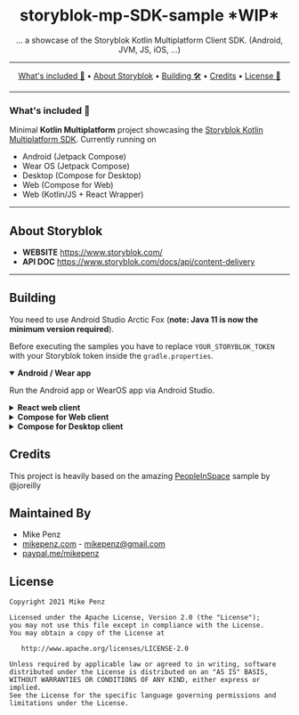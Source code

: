 <h1 align="center">
  storyblok-mp-SDK-sample *WIP*
</h1>

<p align="center">
    ... a showcase of the Storyblok Kotlin Multiplatform Client SDK. (Android, JVM, JS, iOS, ...)
</p>

-------

<p align="center">
    <a href="#whats-included-">What's included 🚀</a> &bull;
    <a href="#about-storyblok">About Storyblok</a> &bull;
    <a href="#building">Building 🛠️</a> &bull;
    <a href="#credits">Credits</a> &bull;
    <a href="#license">License 📓</a>
</p>

-------

### What's included 🚀

Minimal **Kotlin Multiplatform** project showcasing the [Storyblok Kotlin Multiplatform SDK](https://github.com/mikepenz/storyblok-mp-SDK). Currently running on
* Android (Jetpack Compose)
* Wear OS (Jetpack Compose)
* Desktop (Compose for Desktop)
* Web (Compose for Web)
* Web (Kotlin/JS + React Wrapper)

-------

## About Storyblok
- **WEBSITE** https://www.storyblok.com/
- **API DOC** https://www.storyblok.com/docs/api/content-delivery

-------

## Building

You need to use Android Studio Arctic Fox (**note: Java 11 is now the minimum version required**).

Before executing the samples you have to replace `YOUR_STORYBLOK_TOKEN` with your Storyblok token inside the `gradle.properties`.

<details open><summary><b>Android / Wear app</b></summary>
<p>

Run the Android app or WearOS app via Android Studio.

</p>
</details>
<details><summary><b>React web client</b></summary>
<p>

```bash
./gradlew :web:browserDevelopmentRun
```

</p>
</details>
<details><summary><b>Compose for Web client</b></summary>
<p>

The Compose for Web client resides in the `compose-web` module and can be run by invoking:

```bash
./gradlew :compose-web:jsBrowserDevelopmentRun
```

</p>
</details>
<details><summary><b>Compose for Desktop client</b></summary>
<p>

This client is available in `compose-desktop` module.  Note that you need to use appropriate version of JVM when running (works for example with Java 11)

```bash
./gradlew :compose-desktop:run
```

</p>
</details>

## Credits

This project is heavily based on the amazing [PeopleInSpace](https://github.com/joreilly/PeopleInSpace) sample by @joreilly

## Maintained By

* Mike Penz
 * [mikepenz.com](http://mikepenz.com) - <mikepenz@gmail.com>
 * [paypal.me/mikepenz](http://paypal.me/mikepenz)

## License

    Copyright 2021 Mike Penz

    Licensed under the Apache License, Version 2.0 (the "License");
    you may not use this file except in compliance with the License.
    You may obtain a copy of the License at

       http://www.apache.org/licenses/LICENSE-2.0

    Unless required by applicable law or agreed to in writing, software
    distributed under the License is distributed on an "AS IS" BASIS,
    WITHOUT WARRANTIES OR CONDITIONS OF ANY KIND, either express or implied.
    See the License for the specific language governing permissions and
    limitations under the License.
